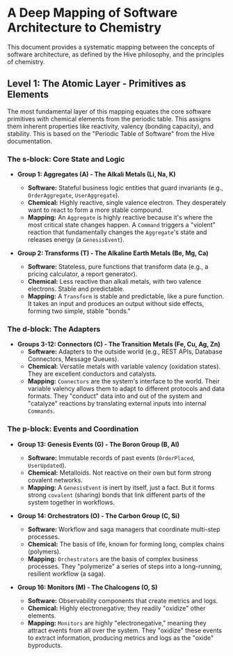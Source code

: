 # A Deep Mapping of Software Architecture to Chemistry

This document provides a systematic mapping between the concepts of software architecture, as defined by the Hive philosophy, and the principles of chemistry.

## Level 1: The Atomic Layer - Primitives as Elements

The most fundamental layer of this mapping equates the core software primitives with chemical elements from the periodic table. This assigns them inherent properties like reactivity, valency (bonding capacity), and stability. This is based on the "Periodic Table of Software" from the Hive documentation.

### The s-block: Core State and Logic

*   **Group 1: Aggregates (A) - The Alkali Metals (Li, Na, K)**
    *   **Software:** Stateful business logic entities that guard invariants (e.g., `OrderAggregate`, `UserAggregate`).
    *   **Chemical:** Highly reactive, single valence electron. They desperately want to react to form a more stable compound.
    *   **Mapping:** An `Aggregate` is highly reactive because it's where the most critical state changes happen. A `Command` triggers a "violent" reaction that fundamentally changes the `Aggregate`'s state and releases energy (a `GenesisEvent`).

*   **Group 2: Transforms (T) - The Alkaline Earth Metals (Be, Mg, Ca)**
    *   **Software:** Stateless, pure functions that transform data (e.g., a pricing calculator, a report generator).
    *   **Chemical:** Less reactive than alkali metals, with two valence electrons. Stable and predictable.
    *   **Mapping:** A `Transform` is stable and predictable, like a pure function. It takes an input and produces an output without side effects, forming two simple, stable "bonds."

### The d-block: The Adapters

*   **Groups 3-12: Connectors (C) - The Transition Metals (Fe, Cu, Ag, Zn)**
    *   **Software:** Adapters to the outside world (e.g., REST APIs, Database Connectors, Message Queues).
    *   **Chemical:** Versatile metals with variable valency (oxidation states). They are excellent conductors and catalysts.
    *   **Mapping:** `Connectors` are the system's interface to the world. Their variable valency allows them to adapt to different protocols and data formats. They "conduct" data into and out of the system and "catalyze" reactions by translating external inputs into internal `Commands`.

### The p-block: Events and Coordination

*   **Group 13: Genesis Events (G) - The Boron Group (B, Al)**
    *   **Software:** Immutable records of past events (`OrderPlaced`, `UserUpdated`).
    *   **Chemical:** Metalloids. Not reactive on their own but form strong covalent networks.
    *   **Mapping:** A `GenesisEvent` is inert by itself, just a fact. But it forms strong `covalent` (sharing) bonds that link different parts of the system together in workflows.

*   **Group 14: Orchestrators (O) - The Carbon Group (C, Si)**
    *   **Software:** Workflow and saga managers that coordinate multi-step processes.
    *   **Chemical:** The basis of life, known for forming long, complex chains (polymers).
    *   **Mapping:** `Orchestrators` are the basis of complex business processes. They "polymerize" a series of steps into a long-running, resilient workflow (a saga).

*   **Group 16: Monitors (M) - The Chalcogens (O, S)**
    *   **Software:** Observability components that create metrics and logs.
    *   **Chemical:** Highly electronegative; they readily "oxidize" other elements.
    *   **Mapping:** `Monitors` are highly "electronegative," meaning they attract events from all over the system. They "oxidize" these events to extract information, producing metrics and logs as the "oxide" byproducts.
